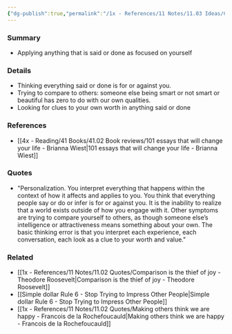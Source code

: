 ```yaml
---
{"dg-publish":true,"permalink":"/1x - References/11 Notes/11.03 Ideas/Cognitive bias - Personalization/","title":"Cognitive bias - Personalization","noteIcon":""}
---
```



### Summary
- Applying anything that is said or done as focused on yourself

### Details
- Thinking everything said or done is for or against you. 
- Trying to compare to others: someone else being smart or not smart or beautiful has zero to do with our own qualities.
- Looking for clues to your own worth in anything said or done

### References
- [[4x - Reading/41 Books/41.02 Book reviews/101 essays that will change your life - Brianna Wiest\|101 essays that will change your life - Brianna Wiest]]

### Quotes
- "Personalization. You interpret everything that happens within the context of how it affects and applies to you. You think that everything people say or do or infer is for or against you. It is the inability to realize that a world exists outside of how you engage with it. Other symptoms are trying to compare yourself to others, as though someone else’s intelligence or attractiveness means something about your own. The basic thinking error is that you interpret each experience, each conversation, each look as a clue to your worth and value."

### Related
- [[1x - References/11 Notes/11.02 Quotes/Comparison is the thief of joy - Theodore Roosevelt\|Comparison is the thief of joy - Theodore Roosevelt]]
- [[Simple dollar Rule 6 - Stop Trying to Impress Other People\|Simple dollar Rule 6 - Stop Trying to Impress Other People]]
- [[1x - References/11 Notes/11.02 Quotes/Making others think we are happy - Francois de la Rochefoucauld\|Making others think we are happy - Francois de la Rochefoucauld]]